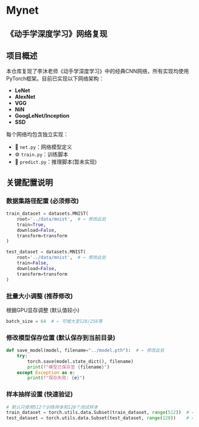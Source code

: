 # Mynet
《动手学深度学习》网络复现
---

## 项目概述
本仓库复现了李沐老师《动手学深度学习》中的经典CNN网络，所有实现均使用PyTorch框架。目前已实现以下网络架构：
- **LeNet**
- **AlexNet**
- **VGG**
- **NiN** 
- **GoogLeNet/Inception**
- **SSD**

每个网络均包含独立实现：
- 📁 `net.py`：网络模型定义
- ⚙️ `train.py`：训练脚本
- 🧪 `predict.py`：推理脚本(暂未实现)

## 关键配置说明

### 数据集路径配置 (必须修改)

```python
train_dataset = datasets.MNIST(
    root='../data/mnist',  # ← 修改此处
    train=True,
    download=False,
    transform=transform
)
```

```python
test_dataset = datasets.MNIST(
    root='../data/mnist',  # ← 修改此处
    train=False,
    download=False,
    transform=transform
)
```

### 批量大小调整 (推荐修改)

根据GPU显存调整 (默认值较小)

```python
batch_size = 64  # ← 可增大至128/256等
```

### 修改模型保存位置 (默认保存到当前目录)
```python
def save_model(model, filename="../model.pth"):  # ← 修改此处
    try:
        torch.save(model.state_dict(), filename)
        print(f"模型已保存至 {filename}")
    except Exception as e:
        print(f"保存失败: {e}")
```

### 样本抽样设置 (快速验证)

```python
# 默认只使用512个训练样本和128个测试样本
train_dataset = torch.utils.data.Subset(train_dataset, range(512))  # ← 删除此行使用完整数据集
test_dataset = torch.utils.data.Subset(test_dataset, range(128))    # ← 删除此行使用完整数据集
```

